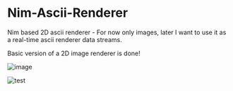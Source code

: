 # Nim-Ascii-Renderer
Nim based 2D ascii renderer - For now only images, later I want to use it as a real-time ascii renderer data streams.

Basic version of a 2D image renderer is done!

![image](https://github.com/user-attachments/assets/8b7132ae-592b-4bf8-9bf4-a6bdf9ae28c5)


![test](https://github.com/user-attachments/assets/a6bde71a-29c9-4510-8528-f206bb891b4a)
